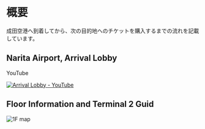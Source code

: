 # 概要

成田空港へ到着してから、次の目的地へのチケットを購入するまでの流れを記載しています。

## Narita Airport, Arrival Lobby

YouTube

[![Arrival Lobby - YouTube](http://img.youtube.com/vi/b7DJ2pLqav4/1.jpg)](https://www.youtube.com/watch?v=b7DJ2pLqav4)

## Floor Information and Terminal 2 Guid

![1F map](https://user-images.githubusercontent.com/56988/221175660-d3235aa0-2b58-4533-9f7c-fddd9d5d5eb4.jpg)
